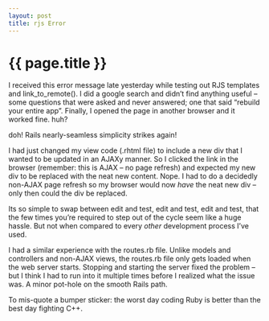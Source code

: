 ```yaml
---
layout: post
title: rjs Error
---
```

# {{ page.title }}
<p>I received this error message late yesterday while testing out RJS templates and link_to_remote().  I did a google search and didn’t find anything useful – some questions that were asked and never answered; one that said “rebuild your entire app”.  Finally, I opened the page in another browser and it worked fine.  huh?</p>
<p>doh!  Rails nearly-seamless simplicity strikes again!</p>
<p>I had just changed my view code (.rhtml file) to include a new div that I wanted to be updated in an AJAXy manner.  So I clicked the link in the browser (remember: this is AJAX – no page refresh) and expected my new div to be replaced with the neat new content.  Nope.  I had to do a decidedly non-AJAX page refresh so my browser would now <em>have</em> the neat new div – only then could the div be replaced.</p>
<p>Its so simple to swap between edit and test, edit and test, edit and test, that the few times you’re required to step out of the cycle seem like a huge hassle.  But not when compared to every <em>other</em>  development process I’ve used.</p>
<p>I had a similar experience with the routes.rb file.  Unlike models and controllers and non-AJAX views, the routes.rb file only gets loaded when the web server starts.  Stopping and starting the server fixed the problem – but I think I had to run into it multiple times before I realized what the issue was.  A minor pot-hole on the smooth Rails path.</p>
<p>To mis-quote a bumper sticker: the worst day coding Ruby is better than the best day fighting C++.</p>
